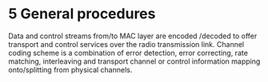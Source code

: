# 5 General procedures

Data and control streams from/to MAC layer are encoded /decoded to offer
transport and control services over the radio transmission link. Channel
coding scheme is a combination of error detection, error correcting,
rate matching, interleaving and transport channel or control information
mapping onto/splitting from physical channels.